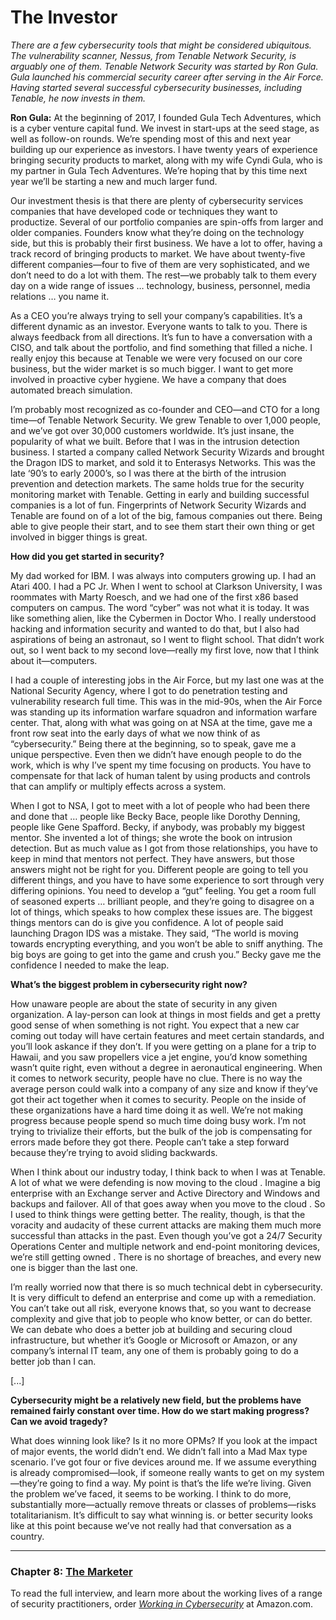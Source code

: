 # The Investor

*There are a few cybersecurity tools that might be considered ubiquitous. The vulnerability scanner, Nessus, from Tenable Network Security, is arguably one of them. Tenable Network Security was started by Ron Gula. Gula launched his commercial security career after serving in the Air Force. Having started several successful cybersecurity businesses, including Tenable, he now invests in them.*

**Ron Gula:** At the beginning of 2017, I founded Gula Tech Adventures, which is a cyber venture capital fund. We invest in start-ups at the seed stage, as well as follow-on rounds. We’re spending most of this and next year building up our experience as investors. I have twenty years of experience bringing security products to market, along with my wife Cyndi Gula, who is my partner in Gula Tech Adventures. We’re hoping that by this time next year we’ll be starting a new and much larger fund.

Our investment thesis is that there are plenty of cybersecurity services  companies that have developed code or techniques they want to productize. Several of our portfolio companies are spin-offs from larger and older companies. Founders know what they’re doing on the technology side, but this is probably their first business. We have a lot to offer, having a track record of bringing products to market. We have about twenty-five different companies—four to five of them are very sophisticated, and we don’t need to do a lot with them. The rest—we probably talk to them every day on a wide range of issues … technology, business, personnel, media relations … you name it. 

As a CEO you’re always trying to sell your company’s capabilities. It’s a different dynamic as an investor. Everyone wants to talk to you. There is always feedback from all directions. It’s fun to have a conversation with a CISO, and talk about the portfolio, and find something that filled a niche. I really enjoy this because at Tenable we were very focused on our core business, but the wider market is so much bigger. I want to get more involved in proactive cyber hygiene. We have a company that does automated breach simulation.

I’m probably most recognized as co-founder and CEO—and CTO for a long time—of Tenable Network Security. We grew Tenable to over 1,000 people, and we’ve got over 30,000 customers worldwide. It’s just insane, the popularity of what we built. Before that I was in the intrusion detection business. I started a company called Network Security Wizards and brought the Dragon IDS  to market, and sold it to Enterasys Networks. This was the late ‘90’s to early 2000’s,  so I was there at the birth of the intrusion prevention and detection markets. The same holds true for the security monitoring market with Tenable. Getting in early and building successful companies is a lot of fun.  Fingerprints of Network Security Wizards and Tenable are found on of a lot of the big, famous companies out there. Being able to give people their start, and to see them start their own thing or get involved in bigger things is great.

**How did you get started in security?**

My dad worked for IBM. I was always into computers growing up. I had an Atari 400. I had a PC Jr. When I went to school at Clarkson University, I was roommates with Marty Roesch,   and we had one of the first x86 based computers on campus. The word “cyber” was not what it is today. It was like something alien, like the Cybermen in Doctor Who. I really understood hacking and information security and wanted to do that, but I also had aspirations of being an astronaut, so I went to flight school. That didn’t work out, so I went back to my second love—really my first love, now that I think about it—computers.

I had a couple of interesting jobs in the Air Force, but my last one was at the National Security Agency, where I got to do penetration testing and vulnerability research full time. This was in the mid-90s, when the Air Force was standing up its information warfare squadron and information warfare center. That, along with what was going on at NSA at the time, gave me a front row seat into the early days of what we now think of as “cybersecurity.” Being there at the beginning, so to speak, gave me a unique perspective. Even then we didn’t have enough people to do the work, which is why I’ve spent my time focusing on products. You have to compensate for that lack of human talent by using products and controls that can amplify or multiply effects across a system.

When I got to NSA, I got to meet with a lot of people who had been there and done that … people like Becky Bace,   people like Dorothy Denning,   people like Gene Spafford.  Becky, if anybody, was probably my biggest mentor. She invented a lot of things; she wrote the book on intrusion detection. But as much value as I got from those relationships, you have to keep in mind that mentors not perfect. They have answers, but those answers might not be right for you. Different people are going to tell you different things, and you have to have some experience to sort through very differing opinions. You need to develop a “gut” feeling. You get a room full of seasoned experts … brilliant people, and they’re going to disagree on a lot of things, which speaks to how complex these issues are. The biggest things mentors can do is give you confidence. A lot of people said launching Dragon IDS was a mistake. They said, “The world is moving towards encrypting everything, and you won’t be able to sniff anything. The big boys are going to get into the game and crush you.” Becky gave me the confidence I needed to make the leap.

**What’s the biggest problem in cybersecurity right now?**

How unaware people are about the state of security in any given organization. A lay-person can look at things in most fields and get a pretty good sense of when something is not right. You expect that a new car coming out today will have certain features and meet certain standards, and you’ll look askance if they don’t. If you were getting on a plane for a trip to Hawaii, and you saw propellers vice a jet engine, you’d know something wasn’t quite right, even without a degree in aeronautical engineering. When it comes to network security, people have no clue. There is no way the average person could walk into a company of any size and know if they’ve got their act together when it comes to security. People on the inside of these organizations have a hard time doing it as well. We’re not making progress because people spend so much time doing busy work. I’m not trying to trivialize their efforts, but the bulk of the job is compensating for errors made before they got there. People can’t take a step forward because they’re trying to avoid sliding backwards.

When I think about our industry today, I think back to when I was at Tenable. A lot of what we were defending is now moving to the cloud . Imagine a big enterprise with an Exchange server and Active Directory and Windows and backups and failover. All of that goes away when you move to the cloud . So I used to think things were getting better. The reality, though, is that the voracity and audacity of these current attacks are making them much more successful than attacks in the past. Even though you’ve got a 24/7 Security Operations Center and multiple network and end-point monitoring devices, we’re still getting owned . There is no shortage of breaches, and every new one is bigger than the last one. 

I’m really worried now that there is so much technical debt in cybersecurity. It is very difficult to defend an enterprise and come up with a remediation. You can’t take out all risk, everyone knows that, so you want to decrease complexity and give that job to people who know better, or can do better. We can debate who does a better job at building and securing cloud infrastructure, but whether it’s Google or Microsoft or Amazon, or any company’s internal IT team, any one of them is probably going to do a better job than I can.

[...]

**Cybersecurity might be a relatively new field, but the problems have remained fairly constant over time. How do we start making progress? Can we avoid tragedy?**

What does winning look like? Is it no more OPMs?   If you look at the impact of major events, the world didn’t end. We didn’t fall into a Mad Max type scenario. I’ve got four or five devices around me. If we assume everything is already compromised—look, if someone really wants to get on my system—they’re going to find a way. My point is that’s the life we’re living. Given the problem we’ve faced, it seems to be working. I think to do more, substantially more—actually remove threats or classes of problems—risks totalitarianism. It’s difficult to say what winning is. or better security looks like at this point because we’ve not really had that conversation as a country.

---

### Chapter 8: [The Marketer](/The_Marketer.md)

To read the full interview, and learn more about the working lives of a range of security practitioners, order *[Working in Cybersecurity](https://www.amazon.com/Working-Cybersecurity-C-suite-everywhere-between/dp/1725877759)* at Amazon.com.
